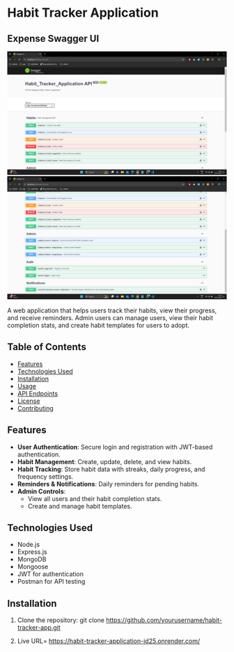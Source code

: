 # Habit Tracker Application

  ## Expense Swagger UI
   
   ![Expense Dashboard](./image/image1.png)
   <br>
   ![Expense Dashboard](./image/image2.png)


A web application that helps users track their habits, view their progress, and receive reminders. Admin users can manage users, view their habit completion stats, and create habit templates for users to adopt.

## Table of Contents

- [Features](#features)
- [Technologies Used](#technologies-used)
- [Installation](#installation)
- [Usage](#usage)
- [API Endpoints](#api-endpoints)
- [License](#license)
- [Contributing](#contributing)

## Features

- **User Authentication**: Secure login and registration with JWT-based authentication.
- **Habit Management**: Create, update, delete, and view habits.
- **Habit Tracking**: Store habit data with streaks, daily progress, and frequency settings.
- **Reminders & Notifications**: Daily reminders for pending habits.
- **Admin Controls**:
  - View all users and their habit completion stats.
  - Create and manage habit templates.

## Technologies Used

- Node.js
- Express.js
- MongoDB
- Mongoose
- JWT for authentication
- Postman for API testing

## Installation

1. Clone the repository:
   git clone https://github.com/yourusername/habit-tracker-app.git

2. Live URL= https://habit-tracker-application-id25.onrender.com/
